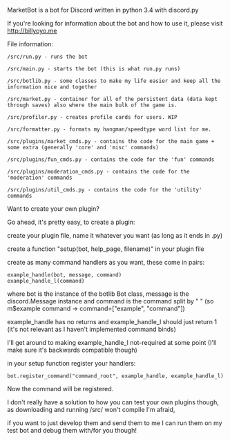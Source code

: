 
MarketBot is a bot for Discord written in python 3.4 with discord.py

If you're looking for information about the bot and how to use it, please visit http://billyoyo.me

File information:

    /src/run.py - runs the bot
  
    /src/main.py - starts the bot (this is what run.py runs)
  
    /src/botlib.py - some classes to make my life easier and keep all the information nice and together
  
    /src/market.py - container for all of the persistent data (data kept through saves) also where the main bulk of the game is.
  
    /src/profiler.py - creates profile cards for users. WIP
  
    /src/formatter.py - formats my hangman/speedtype word list for me.
  
    /src/plugins/market_cmds.py - contains the code for the main game + some extra (generally 'core' and 'misc' commands)
  
    /src/plugins/fun_cmds.py - contains the code for the 'fun' commands
  
    /src/plugins/moderation_cmds.py - contains the code for the 'moderation' commands
  
    /src/plugins/util_cmds.py - contains the code for the 'utility' commands
  



Want to create your own plugin?

  Go ahead, it's pretty easy, to create a plugin:
  
  create your plugin file, name it whatever you want (as long as it ends in .py)
  
  create a function "setup(bot, help_page, filename)" in your plugin file
  
  create as many command handlers as you want, these come in pairs: 
  
    example_handle(bot, message, command)
    example_handle_l(command)
    
  where bot is the instance of the botlib Bot class, message is the discord.Message instance and command is the command split by " "
  (so m$example command -> command=["example", "command"])
    
  example\_handle has no returns and example\_handle\_l should just return 1 (it's not relevant as I haven't implemented command binds)
  
  I'll get around to making example\_handle\_l not-required at some point (I'll make sure it's backwards compatible though)
  
  in your setup function register your handlers:
  
    bot.register_command("command_root", example_handle, example_handle_l)
    
  Now the command will be registered. 
  
  I don't really have a solution to how you can test your own plugins though, as downloading and running /src/ won't compile I'm afraid,
  
  if you want to just develop them and send them to me I can run them on my test bot and debug them with/for you though!
  
